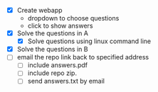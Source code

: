 - [x] Create webapp
  - dropdown to choose questions
  - click to show answers
- [x] Solve the questions in A
  - [x] Solve questions using linux command line
- [x] Solve the questions in B
- [ ] email the repo link back to specified address
  - [ ] include answers.pdf
  - [ ] include repo zip.
  - [ ] send answers.txt by email
